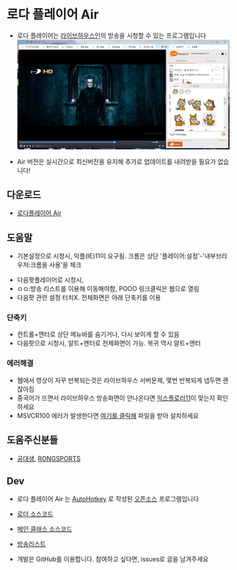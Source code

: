 # 로다 플레이어 Air
* 로다 플레이어는 [라이브하우스인](https://livehouse.in/en)의 방송을 시청할 수 있는 프로그램입니다
![GitHub Logo](info.png)

* Air 버전은 실시간으로 최신버전을 유지해 추가로 업데이트를 내려받을 필요가 없습니다!

## 다운로드
* [로다플레이어 Air](http://me2.do/5sSFAsMR)

## 도움말
* 기본설정으로 시청시, 익플(IE)11이 요구됨. 크롬은 상단 '플레이어:설정'-'내부브라우저:크롬을 사용'을 체크
- 다음팟플레이어로 시청시, 
 - ㅁㅁ:방송 리스트를 이용해 이동해야함, POOO 링크클릭은 웹으로 열림
 - 다음팟 관련 설정 터치X. 전체화면은 아래 단축키를 이용

### 단축키
* 컨트롤+엔터로 상단 메뉴바를 숨기거나, 다시 보이게 할 수 있음
* 다음팟으로 시청시, 알트+엔터로 전체화면이 가능. 복귀 역시 알트+엔터

### 에러해결
* 웹에서 영상이 자꾸 반복되는것은 라이브하우스 서버문제, 몇번 반복되게 냅두면 괜찮아짐
* 중국어가 뜨면서 라이브하우스 방송화면이 안나온다면 [익스플로러11](http://windows.microsoft.com/ko-kr/internet-explorer/download-ie)이 맞는지 확인하세요
* MSVCR100 에러가 발생한다면 [여기를 클릭해](https://www.microsoft.com/ko-KR/download/details.aspx?id=26999) 파일을 받아 설치하세요

## 도움주신분들
* [공대생](http://poooo.ml/), [RONGSPORTS](https://livehouse.in/channel/329050)

## Dev
- 로다 플레이어 Air 는 [AutoHotkey](http://ahkscript.org/) 로 작성된 [오픈소스](src) 프로그램입니다

 - [로더 소스코드](src/Loader.ahk)
 - [메인 클래스 소스코드](src/Air.ahk)
 - [방송리스트](src/PD)
 
* 개발은 GitHub를 이용합니다. 참여하고 싶다면, issues로 글을 남겨주세요
